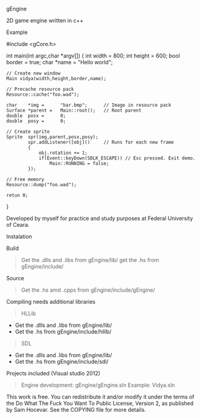 gEngine

2D game engine written in c++


Example

#include <gCore.h>

int main(int argc,char *argv[])
{
	int width =		800;
	int height =	600;
	bool border =	true;
	char *name =	"Hello world";

	// Create new window
	Main vidya(width,height,border,name);

	// Precache resource pack
	Resource::cache("foo.wad");

	char	*img =		"bar.bmp";		// Image in resource pack
	Surface	*parent =	Main::root();	// Root parent
	double	posx =		0;
	double	posy =		0;

	// Create sprite
	Sprite	spr(img,parent,posx,posy);
			spr.addListener([obj]()		// Runs for each new frame
			{
				obj.rotation += 1;
				if(Event::keyDown(SDLK_ESCAPE)) // Esc pressed. Exit demo.
					Main::RUNNING = false;
			});

	// Free memory
	Resource::dump("foo.wad");

	retun 0;
}


Developed by myself for practice and study purposes at Federal University of Ceara.


Instalation

Build
> Get the .dlls and .libs from gEngine/lib/
> get the .hs from gEngine/include/

Source
> Get the .hs amd .cpps from gEngine/include/gEngine/

Compiling needs additional libraries
> HLLib
- Get the .dlls and .libs from gEngine/lib/
- Get the .hs from gEngine/include/hllib/
> SDL
- Get the .dlls and .libs from gEngine/lib/
- Get the .hs from gEngine/include/sdl/

Projects included (Visual studio 2012)
> Engine development: gEngine/gEngine.sln
> Example: Vidya.sln


This work is free. You can redistribute it and/or modify it under the
terms of the Do What The Fuck You Want To Public License, Version 2,
as published by Sam Hocevar. See the COPYING file for more details.